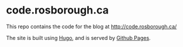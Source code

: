 # code.rosborough.ca

This repo contains the code for the blog at http://code.rosborough.ca/

The site is built using [Hugo](http://gohugo.io), and is served by [Github Pages](http://pages.github.com).